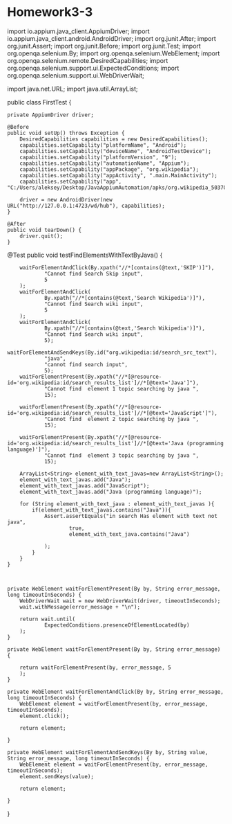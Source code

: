 # Homework3-3
 
import io.appium.java_client.AppiumDriver;
import io.appium.java_client.android.AndroidDriver;
import org.junit.After;
import org.junit.Assert;
import org.junit.Before;
import org.junit.Test;
import org.openqa.selenium.By;
import org.openqa.selenium.WebElement;
import org.openqa.selenium.remote.DesiredCapabilities;
import org.openqa.selenium.support.ui.ExpectedConditions;
import org.openqa.selenium.support.ui.WebDriverWait;

import java.net.URL;
import java.util.ArrayList;

public class FirstTest {

    private AppiumDriver driver;

    @Before
    public void setUp() throws Exception {
        DesiredCapabilities capabilities = new DesiredCapabilities();
        capabilities.setCapability("platformName", "Android");
        capabilities.setCapability("deviceName", "AndroidTestDevice");
        capabilities.setCapability("platformVersion", "9");
        capabilities.setCapability("automationName", "Appium");
        capabilities.setCapability("appPackage", "org.wikipedia");
        capabilities.setCapability("appActivity", ".main.MainActivity");
        capabilities.setCapability("app", "C:/Users/aleksey/Desktop/JavaAppiumAutomation/apks/org.wikipedia_50370_apps.evozi.com.apk");

        driver = new AndroidDriver(new URL("http://127.0.0.1:4723/wd/hub"), capabilities);
    }

    @After
    public void tearDown() {
        driver.quit();
    }

@Test
    public void testFindElementsWithTextByJava() {

        waitForElementAndClick(By.xpath("//*[contains(@text,'SKIP')]"),
                "Cannot find Search Skip input",
                5
        );
        waitForElementAndClick(
                By.xpath("//*[contains(@text,'Search Wikipedia')]"),
                "Cannot find Search wiki input",
                5
        );
        waitForElementAndClick(
                By.xpath("//*[contains(@text,'Search Wikipedia')]"),
                "Cannot find Search wiki input",
                5);
        waitForElementAndSendKeys(By.id("org.wikipedia:id/search_src_text"),
                "java",
                "cannot find search input",
                5);
        waitForElementPresent(By.xpath("//*[@resource-id='org.wikipedia:id/search_results_list']//*[@text='Java']"),
                "Cannot find  element 1 topic searching by java ",
                15);

        waitForElementPresent(By.xpath("//*[@resource-id='org.wikipedia:id/search_results_list']//*[@text='JavaScript']"),
                "Cannot find  element 2 topic searching by java ",
                15);

        waitForElementPresent(By.xpath("//*[@resource-id='org.wikipedia:id/search_results_list']//*[@text='Java (programming language)']"),
                "Cannot find  element 3 topic searching by java ",
                15);
        
        ArrayList<String> element_with_text_javas=new ArrayList<String>();
        element_with_text_javas.add("Java");
        element_with_text_javas.add("JavaScript");
        element_with_text_javas.add("Java (programming language)");
     
        for (String element_with_text_java : element_with_text_javas ){
            if(element_with_text_javas.contains("Java")){
                Assert.assertEquals("in search Has element with text not java",
                        true,
                        element_with_text_java.contains("Java")

                );
            }
        }
    }



    private WebElement waitForElementPresent(By by, String error_message, long timeoutInSeconds) {
        WebDriverWait wait = new WebDriverWait(driver, timeoutInSeconds);
        wait.withMessage(error_message + "\n");

        return wait.until(
                ExpectedConditions.presenceOfElementLocated(by)
        );
    }

    private WebElement waitForElementPresent(By by, String error_message) {

        return waitForElementPresent(by, error_message, 5
        );
    }

    private WebElement waitForElementAndClick(By by, String error_message, long timeoutInSeconds) {
        WebElement element = waitForElementPresent(by, error_message, timeoutInSeconds);
        element.click();

        return element;

    }

    private WebElement waitForElementAndSendKeys(By by, String value, String error_message, long timeoutInSeconds) {
        WebElement element = waitForElementPresent(by, error_message, timeoutInSeconds);
        element.sendKeys(value);

        return element;

    }

}